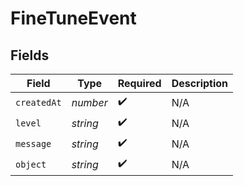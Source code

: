 # FineTuneEvent


## Fields

| Field              | Type               | Required           | Description        |
| ------------------ | ------------------ | ------------------ | ------------------ |
| `createdAt`        | *number*           | :heavy_check_mark: | N/A                |
| `level`            | *string*           | :heavy_check_mark: | N/A                |
| `message`          | *string*           | :heavy_check_mark: | N/A                |
| `object`           | *string*           | :heavy_check_mark: | N/A                |